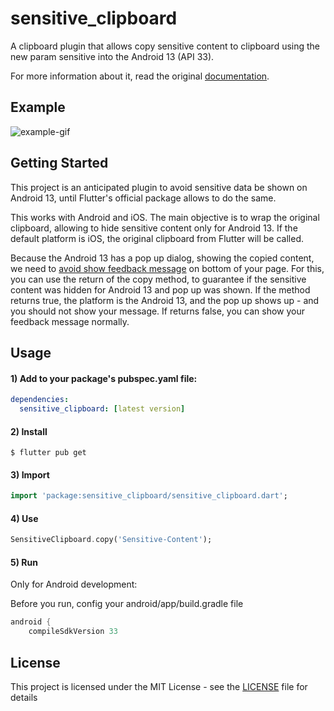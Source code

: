 # sensitive_clipboard

A clipboard plugin that allows copy sensitive content to clipboard using the new param sensitive into the Android 13 (API 33).

For more information about it, read the original [documentation](https://developer.android.com/about/versions/13/features/copy-paste#sensitive-content).

## Example

![example-gif](https://raw.githubusercontent.com/marcellocamara/sensitive_clipboard/master/example/assets/example.gif)

## Getting Started

This project is an anticipated plugin to avoid sensitive data be shown on Android 13, until Flutter's official package allows to do the same.

This works with Android and iOS. The main objective is to wrap the original clipboard, allowing to hide sensitive content only for Android 13. If the default platform is iOS, the original clipboard from Flutter will be called.

Because the Android 13 has a pop up dialog, showing the copied content, we need to [avoid show feedback message](https://developer.android.com/about/versions/13/features/copy-paste#duplicate-notifications) on bottom of your page. For this, you can use the return of the copy method, to guarantee if the sensitive content was hidden for Android 13 and pop up was shown. If the method returns true, the platform is the Android 13, and the pop up shows up - and you should not show your message. If returns false, you can show your feedback message normally.

## Usage

#### 1) Add to your package's pubspec.yaml file:

```yaml
dependencies:
  sensitive_clipboard: [latest version]
```

#### 2) Install

```
$ flutter pub get
```

#### 3) Import

```dart
import 'package:sensitive_clipboard/sensitive_clipboard.dart';
```

#### 4) Use

```dart
SensitiveClipboard.copy('Sensitive-Content');
```

#### 5) Run
Only for Android development:

Before you run, config your android/app/build.gradle file
```gradle
android {
    compileSdkVersion 33
```

## License

This project is licensed under the MIT License - see the [LICENSE](LICENSE) file for details
